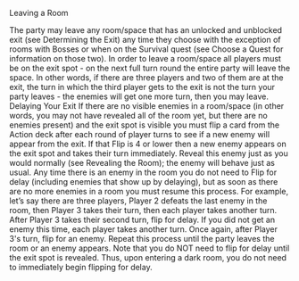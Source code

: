 Leaving a Room


The party may leave any room/space that has an unlocked and unblocked exit (see Determining the Exit) any time they choose with the exception of rooms with Bosses or when on the Survival quest (see Choose a Quest for information on those two). In order to leave a room/space all players must be on the exit spot - on the next full turn round the entire party will leave the space. In other words, if there are three players and two of them are at the exit, the turn in which the third player gets to the exit is not the turn your party leaves - the enemies will get one more turn, then you may leave.
Delaying Your Exit
If there are no visible enemies in a room/space (in other words, you may not have revealed all of the room yet, but there are no enemies present) and the exit spot is visible you must flip a card from the Action deck after each round of player turns to see if a new enemy will appear from the exit. If that Flip is 4 or lower then a new enemy appears on the exit spot and takes their turn immediately. Reveal this enemy just as you would normally (see Revealing the Room); the enemy will behave just as usual.
Any time there is an enemy in the room you do not need to Flip for delay (including enemies that show up by delaying), but as soon as there are no more enemies in a room you must resume this process.
For example, let’s say there are three players, Player 2 defeats the last enemy in the room, then Player 3 takes their turn, then each player takes another turn. After Player 3 takes their second turn, flip for delay. If you did not get an enemy this time, each player takes another turn. Once again, after Player 3's turn, flip for an enemy. Repeat this process until the party leaves the room or an enemy appears.
Note that you do NOT need to flip for delay until the exit spot is revealed. Thus, upon entering a dark room, you do not need to immediately begin flipping for delay.

